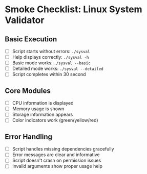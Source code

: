 # Smoke Checklist: Linux System Validator

## Basic Execution
- [ ] Script starts without errors: `./sysval`
- [ ] Help displays correctly: `./sysval -h`
- [ ] Basic mode works: `./sysval --basic`
- [ ] Detailed mode works: `./sysval --detailed`
- [ ] Script completes within 30 second

## Core Modules
- [ ] CPU information is displayed
- [ ] Memory usage is shown
- [ ] Storage information appears
- [ ] Color indicators work (green/yellow/red)

## Error Handling
- [ ] Script handles missing dependencies gracefully
- [ ] Error messages are clear and informative
- [ ] Script doesn't crash on permission issues
- [ ] Invalid arguments show proper usage help